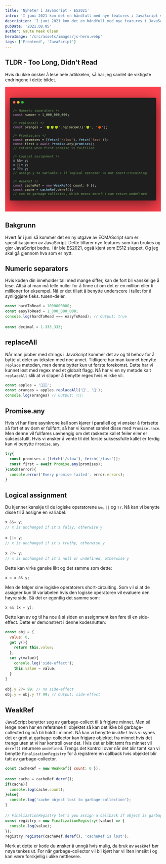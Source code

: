```yaml
---
title: 'Nyheter i JavaScript - ES2021'
intro: 'I juni 2021 kom det en håndfull med nye features i JavaScript språket.'
description: 'I juni 2021 kom det en håndfull med nye features i JavaScript språket. Les mer om dem her >>'
pubDate: '2021.08.05'
author: Gaute Meek Olsen
heroImage: '/src/assets/images/js-hero.webp'
tags: ['Frontend', 'JavaScript']
---
```


## TLDR - Too Long, Didn't Read

Hvis du ikke ønsker å lese hele artikkelen, så har jeg samlet de viktigste endringene i dette bildet.

![Oppsummering av kode](/src/assets/images/nyheter-i-javascript-es2021.webp)

## Bakgrunn

Hvert år i juni så kommer det en ny utgave av ECMAScript som er spesifikasjonen av JavaScript. Dette tilfører nye features som kan brukes og gjør JavaScript bedre. I år ble ES2021, også kjent som ES12 sluppet. Og jeg skal gå gjennom hva som er nytt.

## Numeric separators

Hvis koden din inneholder tall med mange siffer, kan de fort bli vanskelige å lese. Altså at man må telle nuller for å finne ut om det er en million eller ti millioner for eksempel. Nå er det tillatt å benytte underscore i tallet for å synliggjøre f.eks. tusen-deler.

```js
const hardToRead = 1000000000;
const easyToRead = 1_000_000_000;
console.log(hardToRead === easyToRead); // Output: true

const decimal = 1.333_333;
```

## replaceAll

Når man jobber med strings i JavaScript kommer det av og til behov for å bytte ut deler av teksten med noe annet. Tidligere har man kunnet benytte `replace` metoden, men denne bytter kun ut første forekomst. Dette har vi kunnet løst med regex med et globalt flagg. Nå har vi en ny metode kalt `replaceAll` slik at vi slipper å benytte regex hvis vi ikke vil.

```js
const apples = '🍏🍏🍏';
const oranges = apples.replaceAll('🍏', '🍊');
console.log(oranges) // Output: 🍊🍊🍊
```

## Promise.any

Hvis vi har flere asynkrone kall som kjører i parallell og vi ønsker å fortsette så fort et av dem er fullført, så har vi kunnet samlet disse med `Promise.race`. Men denne vil fullføres uavhengig om det raskeste kallet feiler eller er suksessfullt. Hvis vi ønsker å vente til det første suksessfulle kallet er ferdig kan vi benytte `Promise.any`.

```js
try{
  const promises = [fetch('/slow'), fetch('/fast')];
  const first = await Promise.any(promises);
}catch(error){
  console.error('Every promise failed', error.errors);
}
```

## Logical assignment

Du kjenner kanskje til de logiske operatorene `&&`, `||` og `??`. Nå kan vi benytte disse til å assigne en variabel. 

```js
x &&= y; 
// x is unchanged if it's falsy, otherwise y

x ||= y;
// x is unchanged if it's truthy, otherwise y

x ??= y;
// x is unchanged if it's null or undefined, otherwise y
```

Dette kan virke ganske likt og det samme som dette:

```js
x = x && y;
```

Men de følger sine logiske operatorers short-circuiting. Som vil si at de assigner kun til variabelen hvis den logiske operatoren vil evaluere den høyre side. Så det er egentlig det samme som:

```js
x && (x = y);
```

Dette kan av og til ha noe å si siden en assignment kan føre til en side-effect. Dette er demonstrert i denne kodesnutten:

```js
const obj = {
  value: 0,
  get y(){
    return this.value;
  },
  set y(value){
    console.log('side-effect');
    this.value = value;
  }
}

obj.y ??= 99; // no side-effect
obj.y = obj.y ?? 99; // Output: side-effect
```

## WeakRef

JavaScript benytter seg av garbage-collect til å frigjøre minnet. Men så lenge noen har en referanse til objektet så kan det ikke bli garbage-collected og må bli holdt i minnet. Nå kan vi benytte `WeakRef` hvis vi synes det er greit at garbage-collector kan frigjøre objektet fra minnet hvis det trengs uten at vi har kontroll over det. Hvis det er blitt tømt fra minnet vil `deref()` returnere `undefined`. Trengs det kontroll over når det blir tømt kan vi benytte `FinalizationRegistry` for å registrere en callback hvis objektet blir tatt av garbage-collector.

```js
const cacheRef = new WeakRef({ count: 0 });

const cache = cacheRef.deref();
if(cache){
  console.log(cache.count);
}else{
  console.log('cache object lost to garbage-collection');
}

// FinalizationRegistry let's you assign a callback if object is garbage-collected
const registry = new FinalizationRegistry((value) => {
  console.log(value);
});
registry.register(cacheRef.deref(), 'cacheRef is lost');
```

Merk at dette er kode du ønsker å unngå hvis mulig, da bruk av `WeakRef` bør nøye tenkes ut. For når garbage-collector vil bli kjørt har vi liten innsikt i og kan være forskjellig i ulike nettlesere.
